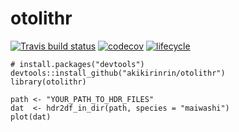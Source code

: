 # otolithr
[![Travis build status](https://travis-ci.org/kikirinrin/otolithr.svg?branch=master)](https://travis-ci.org/kikirinrin/otolithr)
[![codecov](https://codecov.io/gh/kikirinrin/otolithr/branch/master/graph/badge.svg)](https://codecov.io/gh/kikirinrin/otolithr)
[![lifecycle](https://img.shields.io/badge/lifecycle-experimental-orange.svg)](https://www.tidyverse.org/lifecycle/#experimental)

```
# install.packages("devtools")
devtools::install_github("akikirinrin/otolithr")
library(otolithr)

path <- "YOUR_PATH_TO_HDR_FILES"
dat  <- hdr2df_in_dir(path, species = "maiwashi")
plot(dat)
```
